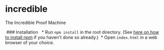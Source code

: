 # incredible
The Incredible Proof Machine


 ### Installation
  * Run `npm install` in the root directory. (See [here on how to install npm](http://blog.npmjs.org/post/85484771375/how-to-install-npm) if you haven't done so already.)
 * Open `index.html` in a web browser of your choice. 
